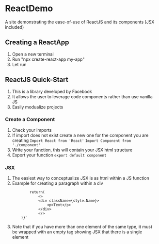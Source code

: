 # ReactDemo
A site demonstrating the ease-of-use of ReactJS and its components (JSX included)

## Creating a ReactApp
1. Open a new terminal
2. Run "npx create-react-app my-app"
3. Let run

## ReactJS Quick-Start
1. This is a library developed by Facebook
2. It allows the user to leverage code components rather than use vanilla JS
3. Easily modualize projects

### Create a Component
1. Check your imports
2. If import does not exist create a new one for the component you are creating
    `Import React from 'React'`
    `Import Component from './component'`
3. Write your function, this will contain your JSX html structure
4. Export your function
    `export default component`

### JSX
1. The easiest way to conceptualize JSX is as html within a JS function
2. Example for creating a paragraph within a div
    ```const Component() => {
            return(
                <>
                <div className={style.Name}>
                    <p>Text</p>
                </div>
                </>
        )}`
3. Note that if you have more than one element of the same type, it must be wrapped with an empty tag showing JSX that there is a single element
